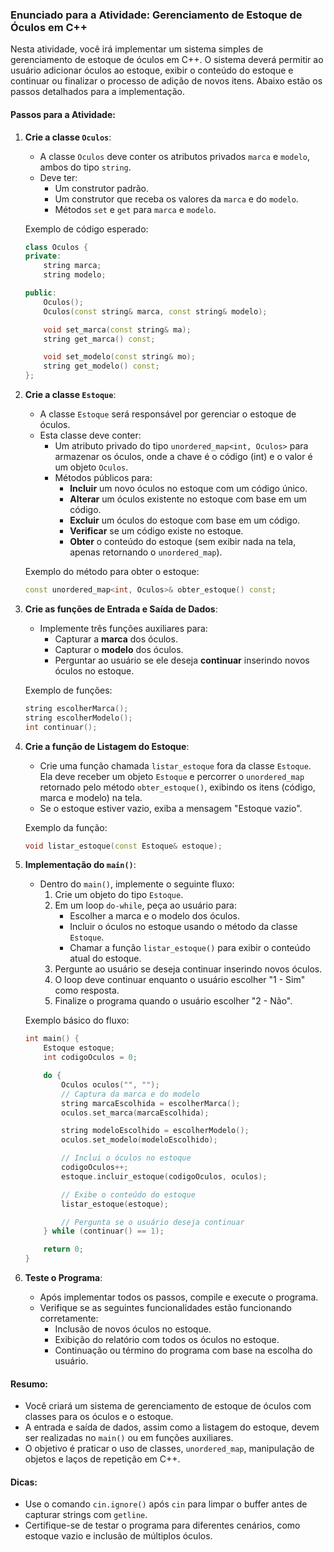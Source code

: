 ### Enunciado para a Atividade: Gerenciamento de Estoque de Óculos em C++

Nesta atividade, você irá implementar um sistema simples de gerenciamento de estoque de óculos em C++. O sistema deverá permitir ao usuário adicionar óculos ao estoque, exibir o conteúdo do estoque e continuar ou finalizar o processo de adição de novos itens. Abaixo estão os passos detalhados para a implementação.

#### Passos para a Atividade:

1. **Crie a classe `Oculos`**:
    - A classe `Oculos` deve conter os atributos privados `marca` e `modelo`, ambos do tipo `string`.
    - Deve ter:
        - Um construtor padrão.
        - Um construtor que receba os valores da `marca` e do `modelo`.
        - Métodos `set` e `get` para `marca` e `modelo`.
    
    Exemplo de código esperado:

    ```cpp
    class Oculos {
    private:
        string marca;
        string modelo;

    public:
        Oculos();
        Oculos(const string& marca, const string& modelo);

        void set_marca(const string& ma);
        string get_marca() const;

        void set_modelo(const string& mo);
        string get_modelo() const;
    };
    ```

2. **Crie a classe `Estoque`**:
    - A classe `Estoque` será responsável por gerenciar o estoque de óculos.
    - Esta classe deve conter:
        - Um atributo privado do tipo `unordered_map<int, Oculos>` para armazenar os óculos, onde a chave é o código (int) e o valor é um objeto `Oculos`.
        - Métodos públicos para:
            - **Incluir** um novo óculos no estoque com um código único.
            - **Alterar** um óculos existente no estoque com base em um código.
            - **Excluir** um óculos do estoque com base em um código.
            - **Verificar** se um código existe no estoque.
            - **Obter** o conteúdo do estoque (sem exibir nada na tela, apenas retornando o `unordered_map`).

    Exemplo do método para obter o estoque:

    ```cpp
    const unordered_map<int, Oculos>& obter_estoque() const;
    ```

3. **Crie as funções de Entrada e Saída de Dados**:
    - Implemente três funções auxiliares para:
        - Capturar a **marca** dos óculos.
        - Capturar o **modelo** dos óculos.
        - Perguntar ao usuário se ele deseja **continuar** inserindo novos óculos no estoque.
    
    Exemplo de funções:

    ```cpp
    string escolherMarca();
    string escolherModelo();
    int continuar();
    ```

4. **Crie a função de Listagem do Estoque**:
    - Crie uma função chamada `listar_estoque` fora da classe `Estoque`. Ela deve receber um objeto `Estoque` e percorrer o `unordered_map` retornado pelo método `obter_estoque()`, exibindo os itens (código, marca e modelo) na tela.
    - Se o estoque estiver vazio, exiba a mensagem "Estoque vazio".

    Exemplo da função:

    ```cpp
    void listar_estoque(const Estoque& estoque);
    ```

5. **Implementação do `main()`**:
    - Dentro do `main()`, implemente o seguinte fluxo:
        1. Crie um objeto do tipo `Estoque`.
        2. Em um loop `do-while`, peça ao usuário para:
            - Escolher a marca e o modelo dos óculos.
            - Incluir o óculos no estoque usando o método da classe `Estoque`.
            - Chamar a função `listar_estoque()` para exibir o conteúdo atual do estoque.
        3. Pergunte ao usuário se deseja continuar inserindo novos óculos.
        4. O loop deve continuar enquanto o usuário escolher "1 - Sim" como resposta.
        5. Finalize o programa quando o usuário escolher "2 - Não".

    Exemplo básico do fluxo:

    ```cpp
    int main() {
        Estoque estoque;
        int codigoOculos = 0;

        do {
            Oculos oculos("", "");
            // Captura da marca e do modelo
            string marcaEscolhida = escolherMarca();
            oculos.set_marca(marcaEscolhida);

            string modeloEscolhido = escolherModelo();
            oculos.set_modelo(modeloEscolhido);

            // Inclui o óculos no estoque
            codigoOculos++;
            estoque.incluir_estoque(codigoOculos, oculos);

            // Exibe o conteúdo do estoque
            listar_estoque(estoque);

            // Pergunta se o usuário deseja continuar
        } while (continuar() == 1);

        return 0;
    }
    ```

6. **Teste o Programa**:
    - Após implementar todos os passos, compile e execute o programa.
    - Verifique se as seguintes funcionalidades estão funcionando corretamente:
        - Inclusão de novos óculos no estoque.
        - Exibição do relatório com todos os óculos no estoque.
        - Continuação ou término do programa com base na escolha do usuário.

#### Resumo:

- Você criará um sistema de gerenciamento de estoque de óculos com classes para os óculos e o estoque.
- A entrada e saída de dados, assim como a listagem do estoque, devem ser realizadas no `main()` ou em funções auxiliares.
- O objetivo é praticar o uso de classes, `unordered_map`, manipulação de objetos e laços de repetição em C++.

#### Dicas:
- Use o comando `cin.ignore()` após `cin` para limpar o buffer antes de capturar strings com `getline`.
- Certifique-se de testar o programa para diferentes cenários, como estoque vazio e inclusão de múltiplos óculos.
